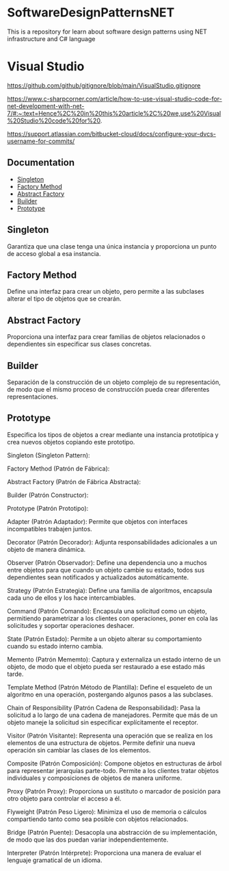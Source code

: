 # SoftwareDesignPatternsNET
This is a repository for learn about software design patterns using NET infrastructure and C# language

# Visual Studio
https://github.com/github/gitignore/blob/main/VisualStudio.gitignore


https://www.c-sharpcorner.com/article/how-to-use-visual-studio-code-for-net-development-with-net-7/#:~:text=Hence%2C%20in%20this%20article%2C%20we,use%20Visual%20Studio%20code%20for%20.

https://support.atlassian.com/bitbucket-cloud/docs/configure-your-dvcs-username-for-commits/

## Documentation

* [Singleton](#singleton)
* [Factory Method ](#factory-method )
* [Abstract Factory](#abstract-factory)
* [Builder](#builder)
* [Prototype](#prototype)


## Singleton

Garantiza que una clase tenga una única instancia y proporciona un punto de acceso global a esa instancia.

## Factory Method 

Define una interfaz para crear un objeto, pero permite a las subclases alterar el tipo de objetos que se crearán.

## Abstract Factory

Proporciona una interfaz para crear familias de objetos relacionados o dependientes sin especificar sus clases concretas.

## Builder

Separación de la construcción de un objeto complejo de su representación, de modo que el mismo proceso de construcción pueda crear diferentes representaciones.

## Prototype

Especifica los tipos de objetos a crear mediante una instancia prototípica y crea nuevos objetos copiando este prototipo.


Singleton (Singleton Pattern): 

Factory Method (Patrón de Fábrica): 

Abstract Factory (Patrón de Fábrica Abstracta): 

Builder (Patrón Constructor): 

Prototype (Patrón Prototipo): 

Adapter (Patrón Adaptador): Permite que objetos con interfaces incompatibles trabajen juntos.

Decorator (Patrón Decorador): Adjunta responsabilidades adicionales a un objeto de manera dinámica.

Observer (Patrón Observador): Define una dependencia uno a muchos entre objetos para que cuando un objeto cambie su estado, todos sus dependientes sean notificados y actualizados automáticamente.

Strategy (Patrón Estrategia): Define una familia de algoritmos, encapsula cada uno de ellos y los hace intercambiables.

Command (Patrón Comando): Encapsula una solicitud como un objeto, permitiendo parametrizar a los clientes con operaciones, poner en cola las solicitudes y soportar operaciones deshacer.

State (Patrón Estado): Permite a un objeto alterar su comportamiento cuando su estado interno cambia.

Memento (Patrón Mememto): Captura y externaliza un estado interno de un objeto, de modo que el objeto pueda ser restaurado a ese estado más tarde.

Template Method (Patrón Método de Plantilla): Define el esqueleto de un algoritmo en una operación, postergando algunos pasos a las subclases.

Chain of Responsibility (Patrón Cadena de Responsabilidad): Pasa la solicitud a lo largo de una cadena de manejadores. Permite que más de un objeto maneje la solicitud sin especificar explícitamente el receptor.

Visitor (Patrón Visitante): Representa una operación que se realiza en los elementos de una estructura de objetos. Permite definir una nueva operación sin cambiar las clases de los elementos.

Composite (Patrón Composición): Compone objetos en estructuras de árbol para representar jerarquías parte-todo. Permite a los clientes tratar objetos individuales y composiciones de objetos de manera uniforme.

Proxy (Patrón Proxy): Proporciona un sustituto o marcador de posición para otro objeto para controlar el acceso a él.

Flyweight (Patrón Peso Ligero): Minimiza el uso de memoria o cálculos compartiendo tanto como sea posible con objetos relacionados.

Bridge (Patrón Puente): Desacopla una abstracción de su implementación, de modo que las dos puedan variar independientemente.

Interpreter (Patrón Intérprete): Proporciona una manera de evaluar el lenguaje gramatical de un idioma.